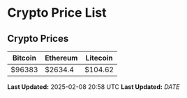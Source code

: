 # Crypto Price List

## Crypto Prices
| Bitcoin | Ethereum | Litecoin |
| ------- | -------- | -------- |
| $96383 | $2634.4 | $104.62 |
**Last Updated:** 2025-02-08 20:58 UTC
**Last Updated:** $DATE$
